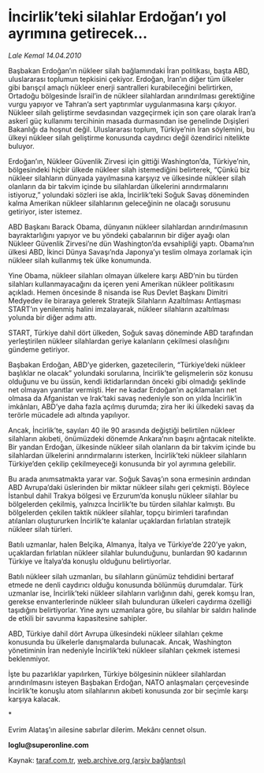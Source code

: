 # İncirlik’teki silahlar Erdoğan’ı yol ayrımına getirecek...

*Lale Kemal 14.04.2010*

<div class="yazi"><p>Başbakan Erdoğan’ın nükleer silah bağlamındaki İran politikası, başta ABD, uluslararası toplumun tepkisini çekiyor. Erdoğan, İran’ın diğer tüm ülkeler gibi barışçıl amaçlı nükleer enerji santralleri kurabileceğini belirtirken, Ortadoğu bölgesinde İsrail’in de nükleer silahlardan arındırılması gerektiğine vurgu yapıyor ve Tahran’a sert yaptırımlar uygulanmasına karşı çıkıyor. Nükleer silah geliştirme sevdasından vazgeçirmek için son çare olarak İran’a askerî güç kullanımı tercihinin masada durmasından ise genelinde Dışişleri Bakanlığı da hoşnut değil. Uluslararası toplum, Türkiye’nin İran söylemini, bu ülkeyi nükleer silah geliştirme konusunda caydırıcı değil özendirici nitelikte buluyor. </p>
<p>Erdoğan’ın, Nükleer Güvenlik Zirvesi için gittiği Washington’da, Türkiye’nin, bölgesindeki hiçbir ülkede nükleer silah istemediğini belirterek, “Çünkü biz nükleer silahların dünyada yayılmasına karşıyız ve ülkesinde nükleer silah olanların da bir takvim içinde bu silahlardan ülkelerini arındırmalarını istiyoruz,” yolundaki sözleri ise akla, İncirlik’teki Soğuk Savaş döneminden kalma Amerikan nükleer silahlarının geleceğinin ne olacağı sorusunu getiriyor, ister istemez. </p>
<p>ABD Başkanı Barack Obama, dünyanın nükleer silahlardan arındırılmasının bayraktarlığını yapıyor ve bu yöndeki çabalarının bir diğer ayağı olan Nükleer Güvenlik Zirvesi’ne dün Washington’da evsahipliği yaptı. Obama’nın ülkesi ABD, İkinci Dünya Savaşı’nda Japonya’yı teslim olmaya zorlamak için nükleer silah kullanmış tek ülke konumunda. </p>
<p>Yine Obama, nükleer silahları olmayan ülkelere karşı ABD’nin bu türden silahları kullanmayacağını da içeren yeni Amerikan nükleer politikasını açıkladı. Hemen öncesinde 8 nisanda ise Rus Devlet Başkanı Dimitri Medyedev ile biraraya gelerek Stratejik Silahların Azaltılması Antlaşması START’ın yenilenmiş halini imzalayarak, nükleer silahların azaltılması yolunda bir diğer adımı attı. </p>
<p>START, Türkiye dahil dört ülkeden, Soğuk savaş döneminde ABD tarafından yerleştirilen nükleer silahlardan geriye kalanların çekilmesi olasılığını gündeme getiriyor. </p>
<p>Başbakan Erdoğan, ABD’ye giderken, gazetecilerin, “Türkiye’deki nükleer başlıklar ne olacak” yolundaki sorularına, İncirlik’te gelişmelerin söz konusu olduğunu ve bu üssün, kendi iktidarlarından önceki gibi olmadığı şeklinde net olmayan yanıtlar vermişti. Her ne kadar Erdoğan’ın açıklamaları net olmasa da Afganistan ve Irak’taki savaş nedeniyle son on yılda İncirlik’in imkânları, ABD’ye daha fazla açılmış durumda; zira her iki ülkedeki savaş da terörle mücadele adı altında yapılıyor. </p>
<p>Ancak, İncirlik’te, sayıları 40 ile 90 arasında değiştiği belirtilen nükleer silahların akıbeti, önümüzdeki dönemde Ankara’nın başını ağrıtacak nitelikte. Bir yandan Erdoğan, ülkesinde nükleer silah olanların da bir takvim içinde bu silahlardan ülkelerini arındırmalarını isterken, İncirlik’teki nükleer silahların Türkiye’den çekilip çekilmeyeceği konusunda bir yol ayrımına gelebilir. </p>
<p>Bu arada anımsatmakta yarar var. Soğuk Savaş’ın sona ermesinin ardından ABD Avrupa’daki üslerinden bir miktar nükleer silahı geri çekmişti. Böylece İstanbul dahil Trakya bölgesi ve Erzurum’da konuşlu nükleer silahlar bu bölgelerden çekilmiş, yalnızca İncirlik’te bu türden silahlar kalmıştı. Bu bölgelerden çekilen taktik nükleer silahlar, topçu birimleri tarafından atılanları oluştururken İncirlik’te kalanlar uçaklardan fırlatılan stratejik nükleer silah türleri. </p>
<p>Batılı uzmanlar, halen Belçika, Almanya, İtalya ve Türkiye’de 220’ye yakın, uçaklardan fırlatılan nükleer silahlar bulunduğunu, bunlardan 90 kadarının Türkiye ve İtalya’da konuşlu olduğunu belirtiyorlar. </p>
<p>Batılı nükleer silah uzmanları, bu silahların günümüz tehdidini bertaraf etmede ne denli caydırıcı olduğu konusunda bölünmüş durumdalar. Türk uzmanlar ise, İncirlik’teki nükleer silahların varlığının dahi, gerek komşu İran, gerekse envanterlerinde nükleer silah bulunduran ülkeleri caydırma özelliği taşıdığını belirtiyorlar. Yine aynı uzmanlara göre, bu silahlar bir saldırı halinde de etkili bir savunma kapasitesine sahipler. </p>
<p>ABD, Türkiye dahil dört Avrupa ülkesindeki nükleer silahları çekme konusunda bu ülkelerle danışmalarda bulunacak. Ancak, Washington yönetiminin İran nedeniyle İncirlik’teki nükleer silahları çekmek istemesi beklenmiyor. </p>
<p>İşte bu pazarlıklar yapılırken, Türkiye bölgesinin nükleer silahlardan arındırılmasını isteyen Başbakan Erdoğan, NATO anlaşmaları çerçevesinde İncirlik’te konuşlu atom silahlarının akıbeti konusunda zor bir seçimle karşı karşıya kalacak.</p>
<p>*</p>
<p>Evrim Alataş’ın ailesine sabırlar dilerim. Mekânı cennet olsun.</p>
<p><b>loglu@superonline.com</b></p></div>

Kaynak: [taraf.com.tr](http://www.taraf.com.tr:80/makale/10878.htm), [web.archive.org (arşiv bağlantısı)](http://web.archive.org/web/20100417064348/http://www.taraf.com.tr:80/makale/10878.htm)
